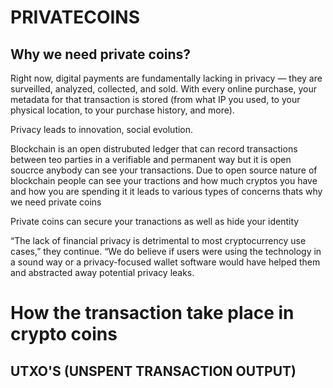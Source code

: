# PRIVATECOINS

## Why we need private coins?

Right now, digital payments are fundamentally lacking in privacy — they are surveilled, analyzed, collected, and sold. With every online purchase, your metadata for that transaction is stored (from what IP you used, to your physical location, to your purchase history, and more).

Privacy leads to innovation, social evolution.

Blockchain is an open distrubuted ledger that can record transactions between teo parties in a verifiable and permanent way but it is open soucrce anybody can see your transactions. Due to open source nature of blockchain people can see your tractions and how much cryptos you have and how you are spending it it leads to various types of concerns thats why we need private coins 

Private coins  can secure your  tranactions as well as hide your identity 

“The lack of financial privacy is detrimental to most cryptocurrency use cases,” they continue. “We do believe if users were using the technology in a sound way or a privacy-focused wallet software would have helped them and abstracted away potential privacy leaks.

# How the transaction take place in crypto coins 

## UTXO'S (UNSPENT TRANSACTION OUTPUT)
